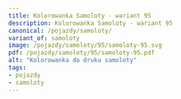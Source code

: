 ```yaml
---
title: Kolorowanka Samoloty - wariant 95
description: Kolorowanka Samoloty - wariant 95
canonical: /pojazdy/samoloty/
variant_of: samoloty
image: /pojazdy/samoloty/95/samoloty-95.svg
pdf: /pojazdy/samoloty/95/samoloty-95.pdf
alt: "Kolorowanka do druku samoloty"
tags:
- pojazdy
- samoloty
---
```

